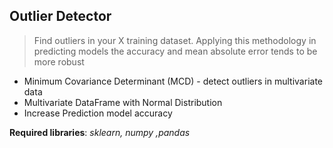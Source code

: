 ## Outlier Detector 

> Find outliers in your X training dataset. Applying this methodology in predicting models the accuracy and mean absolute error tends to be more robust

- Minimum Covariance Determinant (MCD) - detect outliers in multivariate data
- Multivariate DataFrame with Normal Distribution
- Increase Prediction model accuracy  

**Required libraries**: *sklearn, numpy ,pandas*



